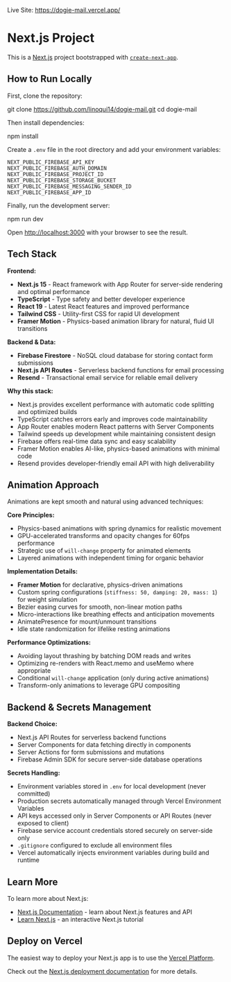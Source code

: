 Live Site: https://dogie-mail.vercel.app/

# Next.js Project

This is a [Next.js](https://nextjs.org) project bootstrapped with [`create-next-app`](https://nextjs.org/docs/app/api-reference/cli/create-next-app).

## How to Run Locally

First, clone the repository:

git clone https://github.com/linoqui14/dogie-mail.git
cd dogie-mail

Then install dependencies:

npm install

Create a `.env` file in the root directory and add your environment variables:
```.env
NEXT_PUBLIC_FIREBASE_API_KEY
NEXT_PUBLIC_FIREBASE_AUTH_DOMAIN
NEXT_PUBLIC_FIREBASE_PROJECT_ID
NEXT_PUBLIC_FIREBASE_STORAGE_BUCKET
NEXT_PUBLIC_FIREBASE_MESSAGING_SENDER_ID
NEXT_PUBLIC_FIREBASE_APP_ID
```
Finally, run the development server:

npm run dev

Open [http://localhost:3000](http://localhost:3000) with your browser to see the result.

## Tech Stack

**Frontend:**
- **Next.js 15** - React framework with App Router for server-side rendering and optimal performance
- **TypeScript** - Type safety and better developer experience
- **React 19** - Latest React features and improved performance
- **Tailwind CSS** - Utility-first CSS for rapid UI development
- **Framer Motion** - Physics-based animation library for natural, fluid UI transitions

**Backend & Data:**
- **Firebase Firestore** - NoSQL cloud database for storing contact form submissions
- **Next.js API Routes** - Serverless backend functions for email processing
- **Resend** - Transactional email service for reliable email delivery

**Why this stack:**
- Next.js provides excellent performance with automatic code splitting and optimized builds
- TypeScript catches errors early and improves code maintainability
- App Router enables modern React patterns with Server Components
- Tailwind speeds up development while maintaining consistent design
- Firebase offers real-time data sync and easy scalability
- Framer Motion enables AI-like, physics-based animations with minimal code
- Resend provides developer-friendly email API with high deliverability

## Animation Approach

Animations are kept smooth and natural using advanced techniques:

**Core Principles:**
- Physics-based animations with spring dynamics for realistic movement
- GPU-accelerated transforms and opacity changes for 60fps performance
- Strategic use of `will-change` property for animated elements
- Layered animations with independent timing for organic behavior

**Implementation Details:**
- **Framer Motion** for declarative, physics-driven animations
- Custom spring configurations (`stiffness: 50, damping: 20, mass: 1`) for weight simulation
- Bezier easing curves for smooth, non-linear motion paths
- Micro-interactions like breathing effects and anticipation movements
- AnimatePresence for mount/unmount transitions
- Idle state randomization for lifelike resting animations

**Performance Optimizations:**
- Avoiding layout thrashing by batching DOM reads and writes
- Optimizing re-renders with React.memo and useMemo where appropriate
- Conditional `will-change` application (only during active animations)
- Transform-only animations to leverage GPU compositing

## Backend & Secrets Management

**Backend Choice:**
- Next.js API Routes for serverless backend functions
- Server Components for data fetching directly in components
- Server Actions for form submissions and mutations
- Firebase Admin SDK for secure server-side database operations

**Secrets Handling:**
- Environment variables stored in `.env` for local development (never committed)
- Production secrets automatically managed through Vercel Environment Variables
- API keys accessed only in Server Components or API Routes (never exposed to client)
- Firebase service account credentials stored securely on server-side only
- `.gitignore` configured to exclude all environment files
- Vercel automatically injects environment variables during build and runtime

## Learn More

To learn more about Next.js:
- [Next.js Documentation](https://nextjs.org/docs) - learn about Next.js features and API
- [Learn Next.js](https://nextjs.org/learn) - an interactive Next.js tutorial

## Deploy on Vercel

The easiest way to deploy your Next.js app is to use the [Vercel Platform](https://vercel.com/new?utm_medium=default-template&filter=next.js&utm_source=create-next-app&utm_campaign=create-next-app-readme).

Check out the [Next.js deployment documentation](https://nextjs.org/docs/app/building-your-application/deploying) for more details.
